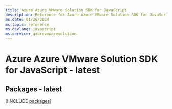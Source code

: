 ```yaml
---
title: Azure Azure VMware Solution SDK for JavaScript
description: Reference for Azure Azure VMware Solution SDK for JavaScript
ms.date: 01/26/2024
ms.topic: reference
ms.devlang: javascript
ms.service: azurevmwaresolution
---
```

# Azure Azure VMware Solution SDK for JavaScript - latest
## Packages - latest
[!INCLUDE [packages](azure-vmware-solution-index.md)]